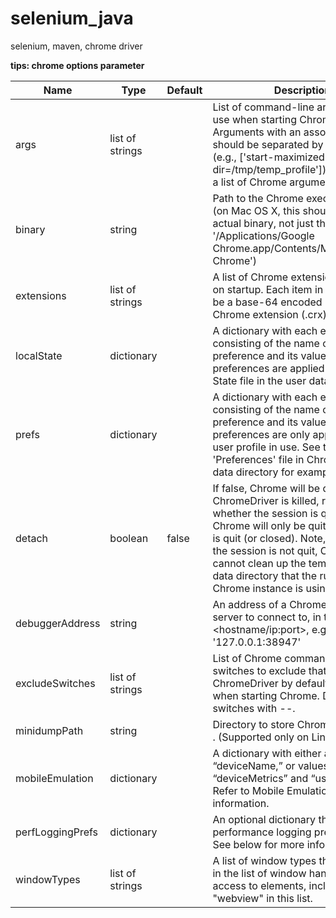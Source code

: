 # selenium_java

selenium, maven, chrome driver


<strong>tips: chrome options parameter</strong>

| Name             	| Type             	| Default  	| Description                                                                                                                                                                                                                                                                                                                       	|
|------------------	|------------------	|----------	|-----------------------------------------------------------------------------------------------------------------------------------------------------------------------------------------------------------------------------------------------------------------------------------------------------------------------------------	|
| args             	| list of strings  	|          	| List of command-line arguments to use when starting Chrome. Arguments with an associated value should be separated by a '=' sign (e.g., ['start-maximized', 'user-data-dir=/tmp/temp_profile']). See  here  for a list of Chrome arguments.                                                                                       	|
| binary           	| string           	|          	| Path to the Chrome executable to use (on Mac OS X, this should be the actual binary, not just the app. e.g., '/Applications/Google Chrome.app/Contents/MacOS/Google Chrome')                                                                                                                                                      	|
| extensions       	| list of strings  	|          	| A list of Chrome extensions to install on startup. Each item in the list should be a base-64 encoded packed Chrome extension (.crx)                                                                                                                                                                                               	|
| localState       	| dictionary       	|          	| A dictionary with each entry consisting of the name of the preference and its value. These preferences are applied to the Local State file in the user data folder.                                                                                                                                                               	|
| prefs            	| dictionary       	|          	| A dictionary with each entry consisting of the name of the preference and its value. These preferences are only applied to the user profile in use. See the 'Preferences' file in Chrome's user data directory for examples.                                                                                                      	|
| detach           	| boolean          	| false    	| If false, Chrome will be quit when ChromeDriver is killed, regardless of whether the session is quit. If true, Chrome will only be quit if the session is quit (or closed). Note, if true, and the session is not quit, ChromeDriver cannot clean up the temporary user data directory that the running Chrome instance is using. 	|
| debuggerAddress  	| string           	|          	| An address of a Chrome debugger server to connect to, in the form of <hostname/ip:port>, e.g. '127.0.0.1:38947'                                                                                                                                                                                                                   	|
| excludeSwitches  	| list of strings  	|          	| List of Chrome command line switches to exclude that ChromeDriver by default passes when starting Chrome.  Do not prefix switches with --.                                                                                                                                                                                        	|
| minidumpPath     	| string           	|          	| Directory to store Chrome minidumps . (Supported only on Linux.)                                                                                                                                                                                                                                                                  	|
| mobileEmulation  	| dictionary       	|          	| A dictionary with either a value for “deviceName,” or values for “deviceMetrics” and “userAgent.” Refer to Mobile Emulation for more information.                                                                                                                                                                                 	|
| perfLoggingPrefs 	| dictionary       	|          	|  An optional dictionary that specifies performance logging preferences. See below for more information.                                                                                                                                                                                                                           	|
| windowTypes      	|  list of strings 	|          	| A list of window types that will appear in the list of window handles. For access to <webview> elements, include "webview" in this list.                                                                                                                                                                                          	|